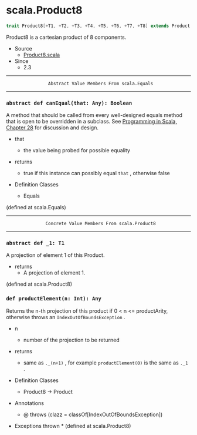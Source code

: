 
#                                scala.Product8                                #

```scala
trait Product8[+T1, +T2, +T3, +T4, +T5, +T6, +T7, +T8] extends Product
```

Product8 is a cartesian product of 8 components.

* Source
  * [Product8.scala](https://github.com/scala/scala/tree/6d09a1ba5f/src/library/scala/Product8.scala#L1)
* Since
  * 2.3


--------------------------------------------------------------------------------
                    Abstract Value Members From scala.Equals
--------------------------------------------------------------------------------


### `abstract def canEqual(that: Any): Boolean`                              ###

A method that should be called from every well-designed equals method that is
open to be overridden in a subclass. See
[Programming in Scala, Chapter 28](http://www.artima.com/pins1ed/object-equality.html)
for discussion and design.

* that
  * the value being probed for possible equality
* returns
  * true if this instance can possibly equal `that` , otherwise false

* Definition Classes
  * Equals

(defined at scala.Equals)


--------------------------------------------------------------------------------
                   Concrete Value Members From scala.Product8
--------------------------------------------------------------------------------


### `abstract def _1: T1`                                                    ###

A projection of element 1 of this Product.

* returns
  * A projection of element 1.

(defined at scala.Product8)


### `def productElement(n: Int): Any`                                        ###

Returns the n-th projection of this product if 0 < n <= productArity, otherwise
throws an `IndexOutOfBoundsException` .

* n
  * number of the projection to be returned
* returns
  * same as `._(n+1)` , for example `productElement(0)` is the same as `._1` .

* Definition Classes
  * Product8 → Product
* Annotations
  * @ throws (clazz = classOf[IndexOutOfBoundsException])
* Exceptions thrown
  *
(defined at scala.Product8)
